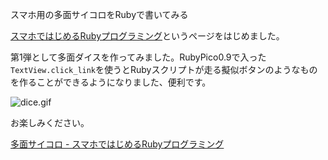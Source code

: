 スマホ用の多面サイコロをRubyで書いてみる
<!-- 10328749687187828736 -->
[スマホではじめるRubyプログラミング](http://rubypico.ongaeshi.me/ja/doc/sumaho_de_ruby/)というページをはじめました。

第1弾として多面ダイスを作ってみました。RubyPico0.9で入った`TextView.click_link`を使うとRubyスクリプトが走る擬似ボタンのようなものを作ることができるようになりました、便利です。

![dice.gif](http://rubypico.ongaeshi.me/images/dice.gif)

お楽しみください。

[多面サイコロ - スマホではじめるRubyプログラミング](http://rubypico.ongaeshi.me/ja/doc/sumaho_de_ruby/dice.html)
